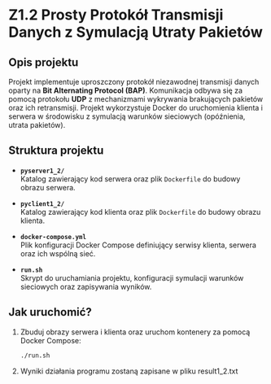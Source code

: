 # Z1.2 Prosty Protokół Transmisji Danych z Symulacją Utraty Pakietów

## Opis projektu

Projekt implementuje uproszczony protokół niezawodnej transmisji danych oparty na **Bit Alternating Protocol (BAP)**. Komunikacja odbywa się za pomocą protokołu **UDP** z mechanizmami wykrywania brakujących pakietów oraz ich retransmisji. Projekt wykorzystuje Docker do uruchomienia klienta i serwera w środowisku z symulacją warunków sieciowych (opóźnienia, utrata pakietów).

## Struktura projektu

- **`pyserver1_2/`**  
  Katalog zawierający kod serwera oraz plik `Dockerfile` do budowy obrazu serwera.

- **`pyclient1_2/`**  
  Katalog zawierający kod klienta oraz plik `Dockerfile` do budowy obrazu klienta.

- **`docker-compose.yml`**  
  Plik konfiguracji Docker Compose definiujący serwisy klienta, serwera oraz ich wspólną sieć.

- **`run.sh`**  
  Skrypt do uruchamiania projektu, konfiguracji symulacji warunków sieciowych oraz zapisywania wyników.

## Jak uruchomić?

1. Zbuduj obrazy serwera i klienta oraz uruchom kontenery za pomocą Docker Compose:
   ```bash
   ./run.sh
2. Wyniki działania programu zostaną zapisane w pliku result1_2.txt
   
